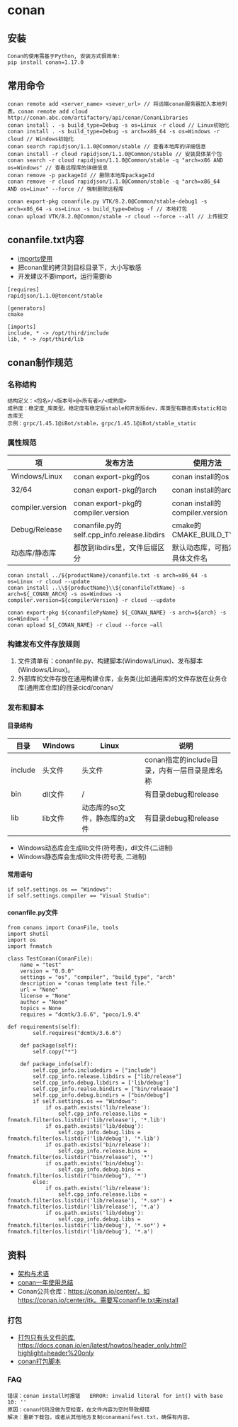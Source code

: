 # conan
## 安装
```
Conan的使用需基于Python, 安装方式很简单:
pip install conan=1.17.0
```

## 常用命令
```
conan remote add <server_name> <sever_url> // 将远端conan服务器加入本地列表。conan remote add cloud http://conan.abc.com/artifactory/api/conan/ConanLibraries
conan install . -s build_type=Debug -s os=Linux -r cloud // Linux初始化
conan install . -s build_type=Debug -s arch=x86_64 -s os=Windows -r cloud // Windows初始化
conan search rapidjson/1.1.0@Common/stable // 查看本地库的详细信息
conan install -r cloud rapidjson/1.1.0@Common/stable // 安装具体某个包
conan search -r cloud rapidjson/1.1.0@Common/stable -q "arch=x86 AND os=Windows" // 查看远程库的详细信息
conan remove -p packageId // 删除本地库packageId
conan remove -r cloud rapidjson/1.1.0@Common/stable -q "arch=x86_64 AND os=Linux" --force // 强制删除远程库

conan export-pkg conanfile.py VTK/8.2.0@Common/stable-debug1 -s arch=x86_64 -s os=Linux -s build_type=Debug -f // 本地打包
conan upload VTK/8.2.0@Common/stable -r cloud --force --all // 上传提交
```

## conanfile.txt内容
* [imports使用](https://cloud.tencent.com/developer/article/1979298)
* 把conan里的拷贝到目标目录下，大小写敏感
* 开发建议不要import，运行需要lib

```
[requires]
rapidjson/1.1.0@tencent/stable

[generators]
cmake

[imports]
include, * -> /opt/third/include
lib, * -> /opt/third/lib
```

## conan制作规范
### 名称结构
```
结构定义：<包名>/<版本号>@<所有者>/<成熟度>
成熟度：稳定度_库类型。稳定度有稳定版stable和开发版dev，库类型有静态库static和动态库无
示例：grpc/1.45.1@iBot/stable，grpc/1.45.1@iBot/stable_static
```

### 属性规范
| 项 | 发布方法 | 使用方法 |
| - | - | - |
| Windows/Linux | conan export-pkg的os | conan install的os |
| 32/64 | conan export-pkg的arch | conan install的arch |
| compiler.version | conan export-pkg的compiler.version | conan install的compiler.version |
| Debug/Release |  conanfile.py的self.cpp_info.release.libdirs | cmake的CMAKE_BUILD_TYPE |
| 动态库/静态库 | 都放到libdirs里，文件后缀区分 | 默认动态库，可指定具体文件名 |

```
conan install ../${productName}/conanfile.txt -s arch=x86_64 -s os=Linux -r cloud --update
conan install ..\\${productName}\\${conanfileTxtName} -s arch=${_CONAN_ARCH} -s os=Windows -s compiler.version=${compilerVersion} -r cloud --update

conan export-pkg ${conanfilePyName} ${_CONAN_NAME} -s arch=${arch} -s os=Windows -f
conan upload ${_CONAN_NAME} -r cloud --force —all
```

### 构建发布文件存放规则
1. 文件清单有：conanfile.py、构建脚本(Windows/Linux)、发布脚本(Windows/Linux)。
1. 外部库的文件存放在通用构建仓库，业务类(比如通用库)的文件存放在业务仓库(通用库仓库)的目录cicd/conan/

### 发布和脚本
#### 目录结构
| 目录 | Windows | Linux | 说明 |
| - | - | - | - |
| include | 头文件 | 头文件 | conan指定的include目录，内有一层目录是库名称 |
| bin | dll文件 | / | 有目录debug和release |
| lib | lib文件 | 动态库的so文件，静态库的a文件 | 有目录debug和release |

* Windows动态库会生成lib文件(符号表)，dll文件(二进制)
* Windows静态库会生成lib文件(符号表, 二进制)

#### 常用语句
```
if self.settings.os == "Windows":
if self.settings.compiler == "Visual Studio":
```

#### conanfile.py文件
```
from conans import ConanFile, tools
import shutil
import os
import fnmatch

class TestConan(ConanFile):
    name = "test"
    version = "0.0.0"
    settings = "os", "compiler", "build_type", "arch"
    description = "conan template test file."
    url = "None"
    license = "None"
    author = "None"
    topics = None
    requires = "dcmtk/3.6.6", "poco/1.9.4"

def requirements(self):
        self.requires("dcmtk/3.6.6")

    def package(self):
        self.copy("*")

    def package_info(self):
        self.cpp_info.includedirs = ["include"]
        self.cpp_info.release.libdirs = ["lib/release"]
        self.cpp_info.debug.libdirs = ['lib/debug']
        self.cpp_info.realse.bindirs = ["bin/release"]
        self.cpp_info.debug.bindirs = ["bin/debug"]
        if self.settings.os == "Windows":
            if os.path.exists('lib/release'):
                self.cpp_info.release.libs = fnmatch.filter(os.listdir('lib/release'), '*.lib')
            if os.path.exists('lib/debug'):
                self.cpp_info.debug.libs = fnmatch.filter(os.listdir('lib/debug'), '*.lib')
            if os.path.exists('bin/release'):
                self.cpp_info.release.bins = fnmatch.filter(os.listdir("bin/release"), '*')
            if os.path.exists('bin/debug'):
                self.cpp_info.debug.bins = fnmatch.filter(os.listdir("bin/debug"), '*')
        else:
            if os.path.exists('lib/release'):
                self.cpp_info.release.libs = fnmatch.filter(os.listdir('lib/release'), '*.so*') + fnmatch.filter(os.listdir('lib/release'), '*.a')
            if os.path.exists('lib/debug'):
                self.cpp_info.debug.libs = fnmatch.filter(os.listdir('lib/debug'), '*.so*') + fnmatch.filter(os.listdir('lib/debug'), '*.a')
```

## 资料
* [架构与术语](https://zhuanlan.zhihu.com/p/360348196)
* [conan一年使用总结](http://zhongpan.tech/2020/01/11/022-one-year-usage-summary-of-conan/)
* Conan公共仓库：https://conan.io/center/，如https://conan.io/center/itk。需要写conanfile.txt来install

### 打包
* [打包只有头文件的库](https://www.cnblogs.com/xl2432/p/11901089.html), https://docs.conan.io/en/latest/howtos/header_only.html?highlight=header%20only
* [conan打包脚本](https://chromium.googlesource.com/external/github.com/google/flatbuffers/+/c0698cc33f1e534bb59c455909b88cc2726089af/conanfile.py)

### FAQ
```
错误：conan install时报错   ERROR: invalid literal for int() with base 10: ''
原因：conan代码没做为空检查，在文件内容为空时导致报错
解决：重新下载包，或者从其他地方复制conanmanifest.txt，确保有内容。
```

